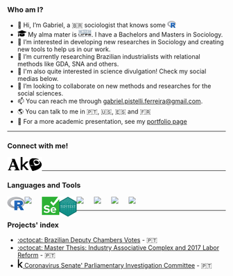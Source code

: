 ### Who am I?
- 👋 Hi, I’m Gabriel, a 🇧🇷 sociologist that knows some <img src="https://raw.githubusercontent.com/gpistelli/gpistelli/c4b4ab8ee33f0ae633d53a6cba47961f90f3cf63/img/R-project.svg" width="20">
- <img src=https://raw.githubusercontent.com/gpistelli/gpistelli/5d5088841c462575765281abe9dd861d97e0d3a0/img/graduation-cap.svg width="20"> My alma mater is <img src=https://raw.githubusercontent.com/gpistelli/gpistelli/main/img/Ufpr_logo.jpg width="30">. I have a Bachelors and Masters in Sociology.
- 👀 I’m interested in developing new researches in Sociology and creating new tools to help us in our work.
- 🧪 I’m currently researching Brazilian industrialists with relational methods like GDA, SNA and others.
- 💬 I'm also quite interested in science divulgation! Check my social medias below.
- 🤝 I’m looking to collaborate on new methods and researches for the social sciences.
- 📫 You can reach me through gabriel.pistelli.ferreira@gmail.com.
- 🌎 You can talk to me in 🇵🇹, 🇺🇸󠁧, 🇪🇸 and 🇫🇷
- 👔 For a more academic presentation, see my [portfolio page](https://gpistelli.github.io)

---

### Connect with me!

[<img align="left" src=https://raw.githubusercontent.com/gpistelli/gpistelli/5d5088841c462575765281abe9dd861d97e0d3a0/img/academia.svg width="30">](https://ufpr.academia.edu/GabrielPistelliFerreira) 
[<img align="left" src=https://raw.githubusercontent.com/gpistelli/gpistelli/5d5088841c462575765281abe9dd861d97e0d3a0/img/kaggle.svg width="20" height = "30">](https://www.kaggle.com/gabrielpistelli)
[<img align="left" src=https://raw.githubusercontent.com/gpistelli/gpistelli/5d5088841c462575765281abe9dd861d97e0d3a0/img/lattes.svg width="30">](http://buscatextual.cnpq.br/buscatextual/visualizacv.do?id=K2138347Y9)

<br />

---

### Languages and Tools

<img align="left" src=https://raw.githubusercontent.com/gpistelli/gpistelli/c4b4ab8ee33f0ae633d53a6cba47961f90f3cf63/img/R-project.svg width="40">
<img align="left" src=https://rvest.tidyverse.org/logo.png width="40">
<img align="left" src=https://raw.githubusercontent.com/gpistelli/gpistelli/4466888bb99385a373a2f3ca823a91a4c4ff35aa/img/Selenium.svg width="40">
<img align="left" src=https://raw.githubusercontent.com/gpistelli/gpistelli/main/img/tidytext.png width="40">
<img align="left" src=https://stringr.tidyverse.org/logo.png width="40">
<img align="left" src=https://ggplot2.tidyverse.org/logo.png width="40">
<img align="left" src=https://dplyr.tidyverse.org/logo.png width="40">
<img align="left" src=https://igraph.org/img/igraph_logo_black.svg width="40">

<br />

---

### Projects' index

- [:octocat: Brazilian Deputy Chambers Votes](https://github.com/gpistelli/BR-congress-votes) - 🇵🇹
- [:octocat: Master Thesis: Industry Associative Complex and 2017 Labor Reform](https://github.com/gpistelli/comp-assoc-ind-ref-trab) - 🇵🇹
- [<img src=https://raw.githubusercontent.com/gpistelli/gpistelli/5d5088841c462575765281abe9dd861d97e0d3a0/img/kaggle.svg width="12" height = "20"> Coronavirus Senate' Parliamentary Investigation Committee](https://www.kaggle.com/datasets/gabrielpistelli/notas-taquigrficas-da-cpi-da-covid) - 🇵🇹

